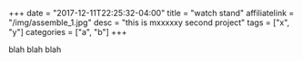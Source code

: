+++
date = "2017-12-11T22:25:32-04:00"
title = "watch stand"
affiliatelink =  "/img/assemble_1.jpg"
desc = "this is mxxxxxy second project"
tags = ["x", "y"]
categories = ["a", "b"]
+++

blah
blah
blah
